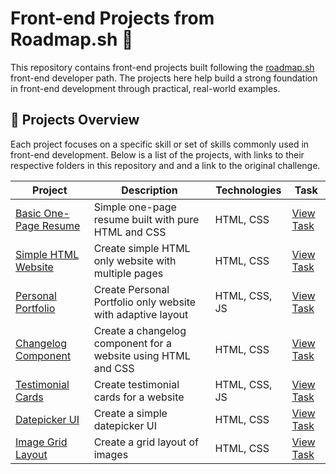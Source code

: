 # Front-end Projects from Roadmap.sh 🚀

This repository contains front-end projects built following the [roadmap.sh](https://roadmap.sh) front-end developer path. The projects here help build a strong foundation in front-end development through practical, real-world examples.

## 📁 Projects Overview

Each project focuses on a specific skill or set of skills commonly used in front-end development. Below is a list of the projects, with links to their respective folders in this repository and and a link to the original challenge.

| Project | Description | Technologies | Task |
| --- | --- | --- | --- |
| [Basic One-Page Resume](./Frontend/01-single-page-cv/) | Simple one-page resume built with pure HTML and CSS | HTML, CSS | [View Task](https://roadmap.sh/projects/single-page-cv) |
| [Simple HTML Website](./Frontend/02-basic-html-website/) | Create simple HTML only website with multiple pages | HTML, CSS | [View Task](https://roadmap.sh/projects/basic-html-website) |
| [Personal Portfolio](./Frontend/03-personal-portfolio/) | Create Personal Portfolio only website with adaptive layout | HTML, CSS, JS | [View Task](https://roadmap.sh/projects/portfolio-website) |
| [Changelog Component](./Frontend/04-changelog-component/) | Create a changelog component for a website using HTML and CSS | HTML, CSS | [View Task](https://roadmap.sh/projects/changelog-component) |
| [Testimonial Cards](./Frontend/05-testimonial-cards/) | Create testimonial cards for a website | HTML, CSS, JS | [View Task](https://roadmap.sh/projects/testimonial-cards) |
| [Datepicker UI](./Frontend/06-datepicker-ui/) | Create a simple datepicker UI | HTML, CSS | [View Task](https://roadmap.sh/projects/datepicker-ui) |
| [Image Grid Layout](./Frontend/08-image-grid-layout/) | Create a grid layout of images | HTML, CSS | [View Task](https://roadmap.sh/projects/image-grid) |